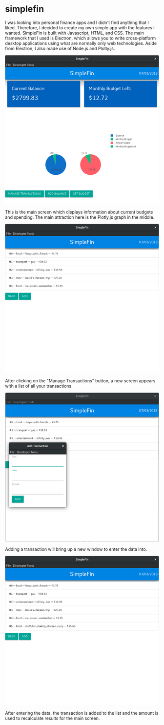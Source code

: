 # simplefin
I was looking into personal finance apps and I didn't find anything that I liked.
Therefore, I decided to create my own simple app with the features I wanted.
SimpleFin is built with Javascript, HTML, and CSS.
The main framework that I used is Electron, which allows you to write cross-platform
desktop applications using what are normally only web technologies.
Aside from Electron, I also made use of Node.js and Plotly.js.

![main screen](img/mainscreen.png)

This is the main screen which displays information about current budgets and spending.
The main attraction here is the Plotly.js graph in the middle.

![transactionsbefore screen](img/transactionsbefore.png)

After clicking on the "Manage Transactions" button, a new screen appears with a
list of all your transactions.

![addtransactions screen](img/addtransaction.png)

Adding a transaction will bring up a new window to enter the data into.

![after screen](img/transactionsafter.png)

After entering the data, the transaction is added to the list and the amount is
used to recalculate results for the main screen.
